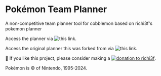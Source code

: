 # Pokémon Team Planner
A non-competitive team planner tool for cobblemon based on richi3f's pokemon planner

Access the planner via ![this link](http://julia-king.eu/cobblemon-team-planner/plan/#cobblemon).

Access the original planner this was forked from via ![this link](https://richi3f.github.io/pokemon-team-planner/).

:slightly_smiling_face: If you like this project, please consider making a
[![donation to richi3f](https://img.shields.io/badge/donation%20via-PayPal-blue.svg)](https://www.paypal.com/donate/?hosted_button_id=33DEFPRGZM57Y&lc=US).

Pokémon is &copy; of Nintendo, 1995-2024.
